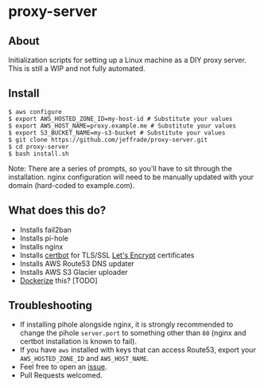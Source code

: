 # proxy-server

## About

Initialization scripts for setting up a Linux machine as a DIY proxy server. This is still a WIP and not fully automated.

## Install

```
$ aws configure
$ export AWS_HOSTED_ZONE_ID=my-host-id # Substitute your values
$ export AWS_HOST_NAME=proxy.example.me # Substitute your values
$ export S3_BUCKET_NAME=my-s3-bucket # Substitute your values
$ git clone https://github.com/jeffrade/proxy-server.git
$ cd proxy-server
$ bash install.sh
```
Note: There are a series of prompts, so you'll have to sit through the installation. nginx configuration will need to be manually updated with your domain (hard-coded to example.com).

## What does this do?

 - Installs fail2ban
 - Installs pi-hole
 - Installs nginx
 - Installs [certbot](https://certbot.eff.org/about/) for TLS/SSL [Let's Encrypt](https://letsencrypt.org/getting-started/) certificates
 - Installs AWS Route53 DNS updater
 - Installs AWS S3 Glacier uploader
 - [Dockerize](https://docs.docker.com/engine/install/ubuntu/) this? [TODO]

## Troubleshooting
 - If installing pihole alongside nginx, it is strongly recommended to change the pihole `server.port` to something other than `80` (nginx and certbot installation is known to fail).
 - If you have `aws` installed with keys that can access Route53, export your `AWS_HOSTED_ZONE_ID` and `AWS_HOST_NAME`.
 - Feel free to open an [issue](https://github.com/jeffrade/proxy-server/issues/new).
 - Pull Requests welcomed.
